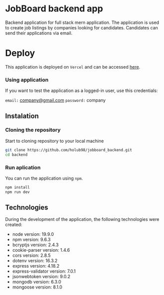 <h1>JobBoard backend app</h1>

Backend application for full stack mern application. The application is used to create job listings by companies looking for candidates. Candidates can send their applications via email.

<h1>Deploy</h1>

This application is deployed on `Vercel` and can be accessed [here](https://jobboard-gabrielh.vercel.app/).

<h3>Using application</h3>

If you want to test the application as a logged-in user, use this credentials:

`email:` company@gmail.com
`password:` company

<h2>Instalation</h2>

<h3>Cloning the repository</h3>

Start to cloning repository to your local machine

```bash
git clone https://github.com/holub98/jobboard_backend.git
cd backend
```

<h3>Run aplication</h3>

You can run the application using `npm`.

```bash
npm install
npm run dev
```

<h2>Technologies</h2>

During the development of the application, the following technologies were created:

<ul>
<li>node version: 19.9.0</li>
<li>npm version: 9.6.3</li>
<li>bcryptjs version: 2.4.3</li>
<li>cookie-parser version: 1.4.6</li>
<li>cors version: 2.8.5</li>
<li>dotenv version: 16.3.2</li>
<li>express version: 4.18.2</li>
<li>express-validator version: 7.0.1</li>
<li>jsonwebtoken version: 9.0.2</li>
<li>mongodb version: 6.3.0</li>
<li>mongoose version: 8.1.0</li>
</ul>
